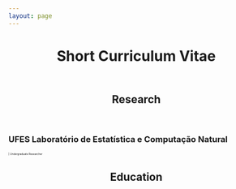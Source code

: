 ```yaml
---
layout: page
---
```



<header><h1>Short Curriculum Vitae</h1></header>

<header><h2>Research</h2></header>

<p><h3>UFES Laboratório de Estatística e Computação Natural</h3><small style="font-size:5px;"> | Undergraduate Researcher </small><p>


<header><h2>Education</h2></header>
